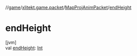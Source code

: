 //[game](../../../index.md)/[xlitekt.game.packet](../index.md)/[MapProjAnimPacket](index.md)/[endHeight](end-height.md)

# endHeight

[jvm]\
val [endHeight](end-height.md): [Int](https://kotlinlang.org/api/latest/jvm/stdlib/kotlin/-int/index.html)
